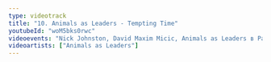 ```yaml
---
type: videotrack
title: "10. Animals as Leaders - Tempting Time"
youtubeId: "woM5bks0rwc"
videoevents: "Nick Johnston, David Maxim Micic, Animals as Leaders в Patronaat"
videoartists: ["Animals as Leaders"]
---
```

